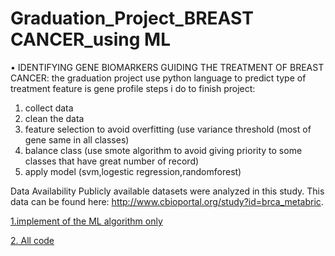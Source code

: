 # Graduation_Project_BREAST CANCER_using ML
•	IDENTIFYING GENE BIOMARKERS GUIDING THE TREATMENT OF BREAST CANCER:
the graduation project use python language to predict type of treatment feature is gene profile steps i do to finish project:
1.  collect data 
2. clean the data
3. feature selection to avoid overfitting (use variance threshold (most of gene same in all classes)
4. balance class (use smote algorithm to avoid giving priority  to some classes that have great number of record) 
5. apply model (svm,logestic regression,randomforest)


Data Availability Publicly available datasets were analyzed in this study. This data can be found here: http://www.cbioportal.org/study?id=brca_metabric.

[1.implement of the ML algorithm only 
]( https://github.com/AlaaSayed164/Graduation_project_CV/blob/main/final.txt)

[2. All code 
]( https://drive.google.com/file/d/1u4rrB1mRWhu1LDLsrQ2v1WMykSUcjE3_/view)
